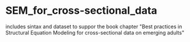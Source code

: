 # SEM_for_cross-sectional_data
includes sintax and dataset to suppor the book chapter "Best practices in Structural Equation Modeling for cross-sectional data on emerging adults"
